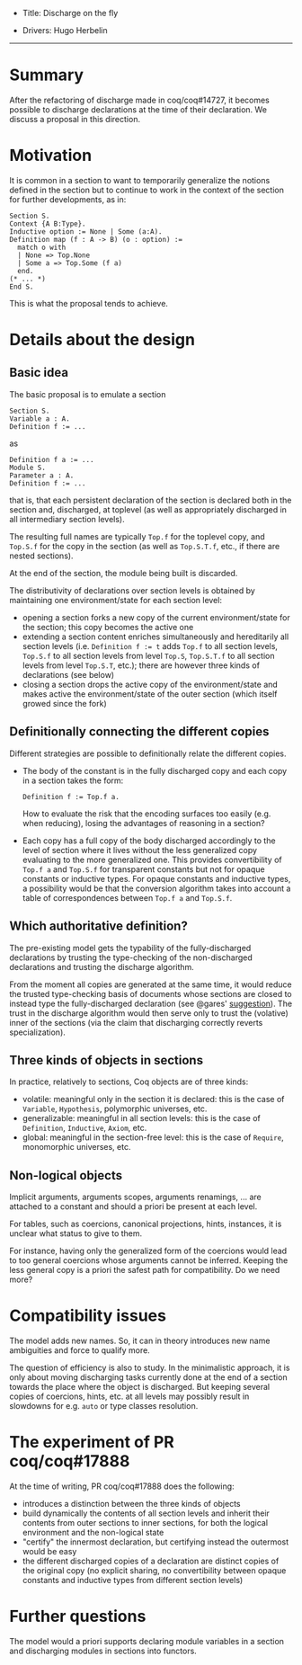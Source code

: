 - Title: Discharge on the fly

- Drivers: Hugo Herbelin

----

# Summary

After the refactoring of discharge made in coq/coq#14727, it becomes possible to discharge declarations at the time of their declaration. We discuss a proposal in this direction.

# Motivation

It is common in a section to want to temporarily generalize the notions defined in the section but to continue to work in the context of the section for further developments, as in:

```coq
Section S.
Context {A B:Type}.
Inductive option := None | Some (a:A).
Definition map (f : A -> B) (o : option) :=
  match o with
  | None => Top.None
  | Some a => Top.Some (f a)
  end.
(* ... *)
End S.
```

This is what the proposal tends to achieve.

# Details about the design

## Basic idea

The basic proposal is to emulate a section
```coq
Section S.
Variable a : A.
Definition f := ...
```
as
```coq
Definition f a := ...
Module S.
Parameter a : A.
Definition f := ...
```

that is, that each persistent declaration of the section is declared both in the section and, discharged, at toplevel (as well as appropriately discharged in all intermediary section levels).

The resulting full names are typically `Top.f` for the toplevel copy, and `Top.S.f` for the copy in the section (as well as `Top.S.T.f`, etc., if there are nested sections).

At the end of the section, the module being built is discarded.

The distributivity of declarations over section levels is obtained by maintaining one environment/state for each section level:
- opening a section forks a new copy of the current environment/state for the section; this copy becomes the active one
- extending a section content enriches simultaneously and hereditarily all section levels (i.e. `Definition f := t` adds `Top.f` to all section levels, `Top.S.f` to all section levels from level `Top.S`, `Top.S.T.f` to all section levels from level `Top.S.T`, etc.); there are however three kinds of declarations (see below)
- closing a section drops the active copy of the environment/state and makes active the environment/state of the outer section (which itself growed since the fork)

## Definitionally connecting the different copies

Different strategies are possible to definitionally relate the different copies.

- The body of the constant is in the fully discharged copy and each copy in a section takes the form:
  ```
  Definition f := Top.f a.
  ```

  How to evaluate the risk that the encoding surfaces too easily (e.g. when reducing), losing the advantages of reasoning in a section?

- Each copy has a full copy of the body discharged accordingly to the level of section where it lives without the less generalized copy evaluating to the more generalized one. This provides convertibility of `Top.f a` and `Top.S.f` for transparent constants but not for opaque constants or inductive types. For opaque constants and inductive types, a possibility would be that the conversion algorithm takes into account a table of correspondences between `Top.f a` and `Top.S.f`.

## Which authoritative definition?

The pre-existing model gets the typability of the fully-discharged declarations by trusting the type-checking of the non-discharged declarations and trusting the discharge algorithm.

From the moment all copies are generated at the same time, it would reduce the trusted type-checking basis of documents whose sections are closed to instead type the fully-discharged declaration (see @gares' [suggestion](https://github.com/coq/coq/pull/17888#issuecomment-1653536034)). The trust in the discharge algorithm would then serve only to trust the (volative) inner of the sections (via the claim that discharging correctly reverts specialization).

## Three kinds of objects in sections

In practice, relatively to sections, Coq objects are of three kinds:
- volatile: meaningful only in the section it is declared: this is the case of `Variable`, `Hypothesis`, polymorphic universes,  etc.
- generalizable: meaningful in all section levels: this is the case of `Definition`, `Inductive`, `Axiom`, etc.
- global: meaningful in the section-free level: this is the case of `Require`, monomorphic universes, etc.

## Non-logical objects

Implicit arguments, arguments scopes, arguments renamings, ... are attached to a constant and should a priori be present at each level.

For tables, such as coercions, canonical projections, hints, instances, it is unclear what status to give to them.

For instance, having only the generalized form of the coercions would lead to too general coercions whose arguments cannot be inferred. Keeping the less general copy is a priori the safest path for compatibility. Do we need more?

# Compatibility issues

The model adds new names. So, it can in theory introduces new name ambiguities and force to qualify more.

The question of efficiency is also to study. In the minimalistic approach, it is only about moving discharging tasks currently done at the end of a section towards the place where the object is discharged. But keeping several copies of coercions, hints, etc. at all levels may possibly result in slowdowns for e.g. `auto` or type classes resolution.

# The experiment of PR coq/coq#17888

At the time of writing, PR coq/coq#17888 does the following:
- introduces a distinction between the three kinds of objects
- build dynamically the contents of all section levels and inherit their contents from outer sections to inner sections, for both the logical environment and the non-logical state
- "certify" the innermost declaration, but certifying instead the outermost would be easy
- the different discharged copies of a declaration are distinct copies of the original copy (no explicit sharing, no convertibility between opaque constants and inductive types from different section levels)

# Further questions

The model would a priori supports declaring module variables in a section and discharging modules in sections into functors.
